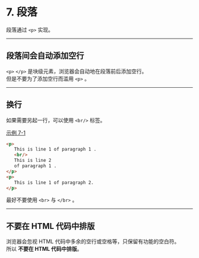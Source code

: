 # 7. 段落

段落通过 ```<p>``` 实现。  

---

## 段落间会自动添加空行

```<p>``` ```</p>``` 是块级元素，浏览器会自动地在段落前后添加空行。  
但是不要为了添加空行而滥用 ```<p>``` 。  

---

## 换行

如果需要另起一行，可以使用 ```<br/>``` 标签。  

[示例 7-1](../example/7-1.html)  

 ```HTML
<p>
    This is line 1 of paragraph 1 .
    <br/>
    This is line 2 
    of paragraph 1 .
</p>
<p>
    This is line 1 of paragraph 2.
</p>
```

最好不要使用 ```<br>``` 与 ```</br>``` 。  

---

## 不要在 HTML 代码中排版

浏览器会忽视 HTML 代码中多余的空行或空格等，只保留有功能的空白符。  
所以 **不要在 HTML 代码中排版**。
